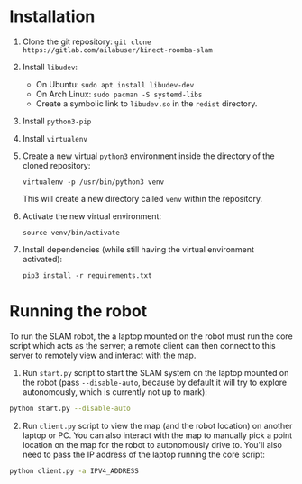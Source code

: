 # Installation

1. Clone the git repository:
   `git clone https://gitlab.com/ailabuser/kinect-roomba-slam`
2. Install `libudev`:
    - On Ubuntu: `sudo apt install libudev-dev`
    - On Arch Linux: `sudo pacman -S systemd-libs`
    - Create a symbolic link to `libudev.so` in the `redist` directory.
3. Install `python3-pip`
4. Install `virtualenv`
5. Create a new virtual `python3` environment inside the directory of the cloned
   repository:

   `virtualenv -p /usr/bin/python3 venv`

   This will create a new directory called `venv` within the repository.
6. Activate the new virtual environment:

   `source venv/bin/activate`
7. Install dependencies (while still having the virtual environment activated):

   `pip3 install -r requirements.txt`

# Running the robot

To run the SLAM robot, the a laptop mounted on the robot must run the core
script which acts as the server; a remote client can then connect to this
server to remotely view and interact with the map.

1. Run `start.py` script to start the SLAM system on the laptop mounted on the
   robot (pass `--disable-auto`, because by default it will try to explore 
   autonomously, which is currently not up to mark):

```bash
python start.py --disable-auto
```

2. Run `client.py` script to view the map (and the robot location) on another
   laptop or PC. You can also interact with the map to manually pick a point
   location on the map for the robot to autonomously drive to. You'll also need
   to pass the IP address of the laptop running the core script:

```bash
python client.py -a IPV4_ADDRESS
```
